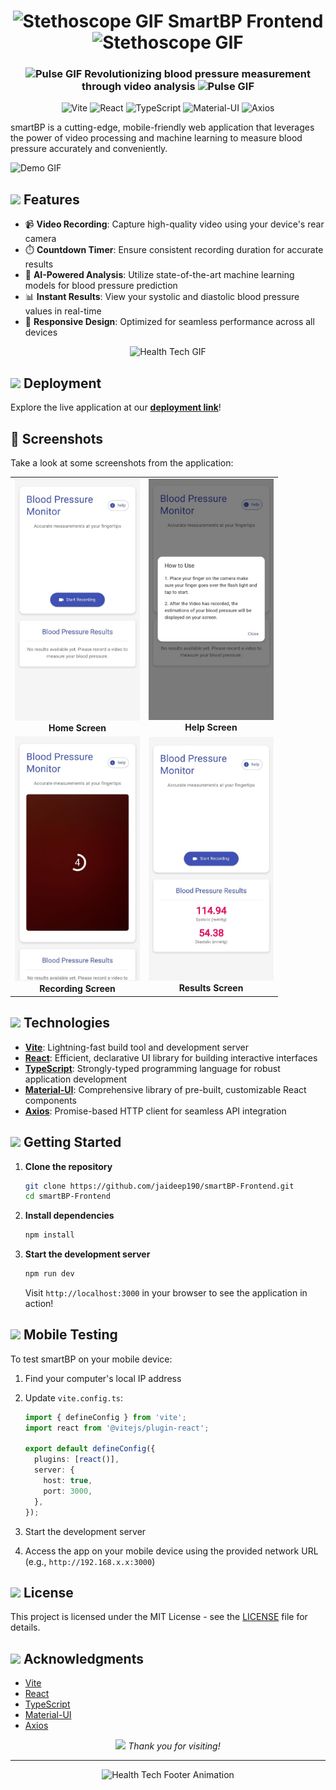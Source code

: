 <div align="center">
  <h1>
    <img src="https://media.giphy.com/media/3o7TKMfn35NL1llPig/giphy.gif" width="30" height="30" alt="Stethoscope GIF"/>
    SmartBP Frontend
    <img src="https://media.giphy.com/media/3o7TKMfn35NL1llPig/giphy.gif" width="30" height="30" alt="Stethoscope GIF"/>
  </h1>
</div>

<h3 align="center">
  <img src="https://media.giphy.com/media/l46Cei9gnXYQVjFny/giphy.gif" width="20" height="20" alt="Pulse GIF"/>
  Revolutionizing blood pressure measurement through video analysis
  <img src="https://media.giphy.com/media/l46Cei9gnXYQVjFny/giphy.gif" width="20" height="20" alt="Pulse GIF"/>
</h3>

<p align="center">
  <img src="https://vitejs.dev/logo.svg" alt="Vite" width="50" height="50"/>
  <img src="https://reactjs.org/logo-180x180.png" alt="React" width="50" height="50"/>
  <img src="https://w7.pngwing.com/pngs/74/362/png-transparent-typescript-plain-logo-icon-thumbnail.png" alt="TypeScript" width="50" height="50"/>
  <img src="https://mui.com/static/logo.png" alt="Material-UI" width="50" height="50"/>
  <img src="https://axios-http.com/assets/logo.svg" alt="Axios" width="50" height="50"/>
</p>

smartBP is a cutting-edge, mobile-friendly web application that leverages the power of video processing and machine learning to measure blood pressure accurately and conveniently.

![Demo GIF](path/to/demo.gif)

## <img src="https://media.giphy.com/media/VgCDAzcKvsR6OM0uWg/giphy.gif" width="50"> Features

- 📹 **Video Recording**: Capture high-quality video using your device's rear camera
- ⏱️ **Countdown Timer**: Ensure consistent recording duration for accurate results
- 🧠 **AI-Powered Analysis**: Utilize state-of-the-art machine learning models for blood pressure prediction
- 📊 **Instant Results**: View your systolic and diastolic blood pressure values in real-time
- 📱 **Responsive Design**: Optimized for seamless performance across all devices

<div align="center">
  <img src="https://media.giphy.com/media/3oKIPEqDGUULpEU0aQ/giphy.gif" width="300" height="200" alt="Health Tech GIF"/>
</div>  

## <img src="https://media.giphy.com/media/WUlplcMpOCEmTGBtBW/giphy.gif" width="30"> Deployment

Explore the live application at our [**deployment link**](https://smart-bp-frontend.vercel.app/)!

## 📸 Screenshots

Take a look at some screenshots from the application:

<div align="center">
  <table>
    <tr>
      <td align="center">
        <img src="video-bp-app/assets/home.jpg" alt="Home Screen" width="200"/>
        <br/>
        <strong>Home Screen</strong>
      </td>
      <td align="center">
        <img src="video-bp-app/assets/help.jpg" alt="Help Screen" width="200"/>
        <br/>
        <strong>Help Screen</strong>
      </td>
    </tr>
    <tr>
      <td align="center">
        <img src="video-bp-app/assets/recording.jpg" alt="Recording Screen" width="200"/>
        <br/>
        <strong>Recording Screen</strong>
      </td>
      <td align="center">
        <img src="video-bp-app/assets/results.jpg" alt="Results Screen" width="200"/>
        <br/>
        <strong>Results Screen</strong>
      </td>
    </tr>
  </table>
</div>



## <img src="https://media.giphy.com/media/QssGEmpkyEOhBCb7e1/giphy.gif" width="30"> Technologies

- **[Vite](https://vitejs.dev/)**: Lightning-fast build tool and development server
- **[React](https://reactjs.org/)**: Efficient, declarative UI library for building interactive interfaces
- **[TypeScript](https://www.typescriptlang.org/)**: Strongly-typed programming language for robust application development
- **[Material-UI](https://material-ui.com/)**: Comprehensive library of pre-built, customizable React components
- **[Axios](https://axios-http.com/)**: Promise-based HTTP client for seamless API integration

## <img src="https://media.giphy.com/media/RbDKaczqWovIugyJmW/giphy.gif" width="30"> Getting Started

1. **Clone the repository**

   ```bash
   git clone https://github.com/jaideep190/smartBP-Frontend.git
   cd smartBP-Frontend
   ```

2. **Install dependencies**

   ```bash
   npm install
   ```

3. **Start the development server**

   ```bash
   npm run dev
   ```

   Visit `http://localhost:3000` in your browser to see the application in action!

## <img src="https://media.giphy.com/media/13HBDT4QSTpveU/giphy.gif" width="30"> Mobile Testing

To test smartBP on your mobile device:

1. Find your computer's local IP address
2. Update `vite.config.ts`:

   ```typescript
   import { defineConfig } from 'vite';
   import react from '@vitejs/plugin-react';

   export default defineConfig({
     plugins: [react()],
     server: {
       host: true,
       port: 3000,
     },
   });
   ```

3. Start the development server
4. Access the app on your mobile device using the provided network URL (e.g., `http://192.168.x.x:3000`)

## <img src="https://media.giphy.com/media/VgCDAzcKvsR6OM0uWg/giphy.gif" width="50"> License

This project is licensed under the MIT License - see the [LICENSE](LICENSE) file for details.

## <img src="https://media.giphy.com/media/LnQjpWaON8nhr21vNW/giphy.gif" width="30"> Acknowledgments

- [Vite](https://vitejs.dev/)
- [React](https://reactjs.org/)
- [TypeScript](https://www.typescriptlang.org/)
- [Material-UI](https://material-ui.com/)
- [Axios](https://axios-http.com/)

<div align="center">
  <img src="https://media.giphy.com/media/LnQjpWaON8nhr21vNW/giphy.gif" width="60"> <em>Thank you for visiting!</em>
</div>

---

<div align="center">
  <img src="https://media.giphy.com/media/kBZ212yGzFaxgkSIKW/giphy.gif" width="100" alt="Health Tech Footer Animation"/>
</div>
